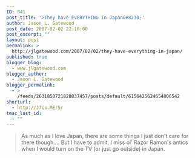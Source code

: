 ```yaml
---
ID: 841
post_title: '>They have EVERYTHING in Japan&#8230;'
author: Jason L. Gatewood
post_date: 2007-02-02 22:10:00
post_excerpt: ""
layout: post
permalink: >
  http://jlgatewood.com/2007/02/02/they-have-everything-in-japan/
published: true
blogger_blog:
  - www.jlgatewood.com
blogger_author:
  - Jason L. Gatewood
blogger_permalink:
  - >
    /feeds/2631850721828837457/posts/default/6156425624654806542
shorturl:
  - http://J7is.ME/5r
tmac_last_id:
  - ""
---
```

><object enablejsurl="false" enablehref="false" saveembedtags="true" allowscriptaccess="never" allownetworking="internal" type="application/x-shockwave-flash" data="http://www.youtube.com/v/SKDpSuorPi8" height="350" width="425"> <param name="movie" value="http://www.youtube.com/v/SKDpSuorPi8"> </param><param name="allownetworking" value="internal"> </param><param name="allowScriptAccess" value="never"> </param><param name="enableJSURL" value="false"> </param><param name="enableHREF" value="false"> </param><param name="saveEmbedTags" value="true"></param></object><p>As much as I love Japan, there are some things I just don't care for there though....   But I have to admit, I miss ol' Razor Ramon's antics when I would turn on the TV (or just go outside) in Japan.</p>